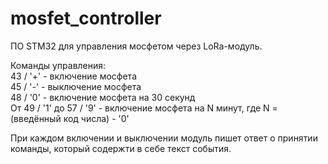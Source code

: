 # mosfet_controller
ПО STM32 для управления мосфетом через LoRa-модуль.

Команды управления:  
43 / '+' - включение мосфета  
45 / '-' - выключение мосфета  
48 / '0' - включение мосфета на 30 секунд  
От 49 / '1' до 57 / '9' - включение мосфета на N минут, где N = (введённый код числа) - '0'  
  
При каждом включении и выключении модуль пишет ответ о принятии команды, который содержти в себе текст события.
